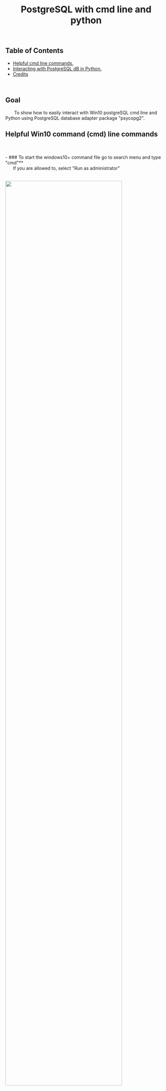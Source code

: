 <h1 align="center"> PostgreSQL with cmd line and python  </h1> 

<br>

## Table of Contents

- [Helpful cmd line commands.](#helpful_cmd_line_commands)
- [Interacting with PostgreSQL dB in Python.](#interacting_postgres)
- [Credits](#credits)

<!-- END doctoc generated TOC please keep comment here to allow auto update -->

<br>

## Goal
&nbsp;&nbsp;&nbsp;&nbsp;&nbsp;&nbsp; To show how to easily interact with Win10 postgreSQL cmd line and Python using PostgreSQL database adapter package "psycopg2".

<a name='helpful_cmd_line_commands'></a>
## Helpful Win10 command (cmd) line commands
<br>
<br>
- ### To start the windows10+ command file go to search menu and type "cmd"**<br>
&nbsp;&nbsp;&nbsp;&nbsp;&nbsp;&nbsp;If you are allowed to, select "Run as administrator" 
<br><br>
<p align="left"><img width=85% src="C:\Users\champ\Python_proj\postgreSQL_repo\data\cmd_line_start.png"></p>

<br>
<br>
- ### To start postgreSQL server<br>
-d : dBase name <br>
-W : Password prompt - even if there is no password <br>
-U : username <br>
Learning : an example dB
postgres : user
[There are more -options at this link](https://www.postgresql.org/docs/11/app-psql.html)
<br>
```
psql -d Learning -U postgres -W
```
output :
<p align="left"><img width=85% src="C:\Users\champ\Python_proj\postgreSQL_repo\data\start_postgres.png"></p>


<br>
<br>
- ### A COLON (;) commits any message to the database
```
DROP DATABASE TARGET_dB;
CREATE DATABASE TARGET_db;
```

<br>
<br>
- ### Drop existing connections but yours
For PostgreSQL 9.2 and above use the following
```
SELECT pg_terminate_backend(pg_stat_activity.pid)
FROM pg_stat_activity
WHERE pg_stat_activity.datname = 'TARGET_dB' -- ← change this to your DB
  AND pid <> pg_backend_pid();
```
<br>
<br>
- ### Drop a database<br>
If you don't see a confirmation message,
the command didn't commit (execute) to the dB    
```
DROP DATABASE TARGET_dB;
```
output (confirmation message) :
```
DROP DATABASE
```
<br>
<br>
**See all a list of databases** -
<br>
```
\l
```
output :
<p align="left"><img width=85% src="C:\Users\champ\Python_proj\postgreSQL_repo\data\list_of_databases.png"></p>

<a name='interacting_postgres'></a>
## Interacting with PostgreSQL dB in Python

**Install in your local python environment "psycopg2" package - **<br>
Psycopg is a PostgreSQL database package that is interactive shell
with PostgreSQL. It allows one to create, read, update, and delete PostgreSQL databases and tables. <br>[More about the installation here.](https://pypi.org/project/psycopg2/)
One of the most frequent operations in interacting with a database is CRUD which stands for create, read, update, and delete a database, table, or content data. I will go over each of these simple steps.

- ### Create a database<br>
&nbsp;&nbsp;&nbsp;&nbsp;&nbsp;&nbsp;Once you have psycopg2 installed, import the package in python. Next connect to the postgres server in python. Please read the documentation of establishing a connection.<br><br>
- database = 'postgres'  # database server name
- user = 'postgres'
- password = 'password' # this value you may change later
- host = '127.0.0.1' # local host computer's IP address
- port = '5432' # PostgreSQL's default port

```
# import the package
import psycopg2

# set the variables
DATABASE_INITIAL_ = 'postgres'
USER_ = 'postgres'
PASSWORD_ = 'password'
HOST_ = '127.0.0.1'
PORT_ = '5432'
DATABASE_ = 'financial' # sample database that is created 

#establishing the connection
conn = psycopg2.connect(
   database = DATABASE_INITIAL_,
   user = USER_,
   password = PASSWORD_,
   host = HOST_,
   port = PORT_
)

# Setting the connection to TRUE allows cleaner
# commit statements able to be read by postgreSQL 
# conn.autocommit = True. If there is no autocommit,
# there are certain complex statements that don't
# execute cleanly.
conn.autocommit = True

# Creating a cursor object in order to execute statements
cursor = conn.cursor()

# Preparing query to create a database
sql = '''CREATE database '''+DATABASE_;

# Creating a database
cursor.execute(sql)
print(f'\n{DATABASE_} database created successfully........')
print(f'\nCREATE database commit comment :\n"{sql}"\n')

# Closing the connection - always close the database when not interacting 
conn.close()
print(f'\n{DATABASE_} database now closed successfully........')
```
output in python and cmd line :
```
financial database created successfully........
CREATE database commit comment :
"CREATE database financial"
financial database now closed successfully........
```
<p align="left"><img width=85% src="C:\Users\champ\Python_proj\postgreSQL_repo\data\CREATE_dB.png"></p>
</details>

<br>
- ### Create a table<br>
&nbsp;&nbsp;&nbsp;&nbsp;&nbsp;&nbsp; Once you have created the database and connected, CREATE a table. The table create statement looks complex, so I output a copy of the SQL statement below. This statement could be used as a simplification.
<br><br>
TABLE_ = 'realized_profit_loss_tranactions'<br>
DATABASE_ = 'financial' # sample database that is created 

```
#establishing the connection
conn = psycopg2.connect(
   database=DATABASE_,
   user = USER_,
   password = PASSWORD_,
   host = HOST_,
   port = PORT_
)

conn.autocommit = True

# #Creating a cursor object using the cursor() method
cursor = conn.cursor()

# table sample column organization
columns = {1:'Closed_Date',
           2:'Symbol',
           3:'Name',
           4:'Quantity',
           5:'Proceeds',
           6:'CostBasis',
           7:'Personal',
           8:'Total_Gain_Loss_pc',
           9:'Long_Term_Gain_Loss_amt',
           10:'Long_Term_Gain_Loss_pc',
           11:'Short_Term_Gain_Loss_amt',
           12:'Short_Term_Gain_Loss_pc',
           13:'Wash_Sale',
           14:'account'}

# table datatype setup
datatype = {'FT' : 'FLOAT',
            'DT' : 'DATE',
            'INT' : 'INTEGER',
            'CHAR_S' : 'CHAR(20)',
            'CHAR_L' : 'CHAR(40)'}

# table space_nulls setup
spaces_nulls = {'NLL' : 'NULL',
                'NNULL' : 'NOT NULL',
                'sp' : ''' ''',
                'cma' : ''',''',
                'nl' : '''\n'''}


#Creating table as per requirement
sql ='''CREATE TABLE '''+TABLE_+'''\n('''\
    +columns[1]+spaces_nulls['sp']+datatype['DT']+spaces_nulls['sp']+spaces_nulls['NNULL']+spaces_nulls['cma']+spaces_nulls['nl']\
    +columns[2]+spaces_nulls['sp']+datatype['CHAR_S']+spaces_nulls['sp']+spaces_nulls['NNULL']+spaces_nulls['cma']+spaces_nulls['nl']\
    +columns[3]+spaces_nulls['sp']+datatype['CHAR_L']+spaces_nulls['sp']+spaces_nulls['NLL']+spaces_nulls['cma']+spaces_nulls['nl']\
    +columns[4]+spaces_nulls['sp']+datatype['INT']+spaces_nulls['sp']+spaces_nulls['NLL']+spaces_nulls['cma']+spaces_nulls['nl']\
    +columns[5]+spaces_nulls['sp']+datatype['FT']+spaces_nulls['sp']+spaces_nulls['NLL']+spaces_nulls['cma']+spaces_nulls['nl']\
    +columns[6]+spaces_nulls['sp']+datatype['FT']+spaces_nulls['sp']+spaces_nulls['NLL']+spaces_nulls['cma']+spaces_nulls['nl']\
    +columns[7]+spaces_nulls['sp']+datatype['FT']+spaces_nulls['sp']+spaces_nulls['NLL']+spaces_nulls['cma']+spaces_nulls['nl']\
    +columns[8]+spaces_nulls['sp']+datatype['FT']+spaces_nulls['sp']+spaces_nulls['NLL']+spaces_nulls['cma']+spaces_nulls['nl']\
    +columns[9]+spaces_nulls['sp']+datatype['FT']+spaces_nulls['sp']+spaces_nulls['NLL']+spaces_nulls['cma']+spaces_nulls['nl']\
    +columns[10]+spaces_nulls['sp']+datatype['FT']+spaces_nulls['sp']+spaces_nulls['NLL']+spaces_nulls['cma']+spaces_nulls['nl']\
    +columns[11]+spaces_nulls['sp']+datatype['FT']+spaces_nulls['sp']+spaces_nulls['NLL']+spaces_nulls['cma']+spaces_nulls['nl']\
    +columns[12]+spaces_nulls['sp']+datatype['FT']+spaces_nulls['sp']+spaces_nulls['NLL']+spaces_nulls['cma']+spaces_nulls['nl']\
    +columns[13]+spaces_nulls['sp']+datatype['CHAR_S']+spaces_nulls['sp']+spaces_nulls['NLL']+spaces_nulls['cma']+spaces_nulls['nl']\
    +columns[14]+spaces_nulls['sp']+datatype['CHAR_S']+spaces_nulls['sp']+spaces_nulls['NLL']+spaces_nulls['nl']\
+''')'''

cursor.execute(sql)

print(f'\nTable created successfully........')
print(f'\nTable CREATE sql commit comment :\n"{sql}"\n')


arr = ['column_name','data_type', 'is_nullable']
sql = """                              
SELECT """+arr[0]+""", """+arr[1]+""", """+arr[2]+"""
FROM information_schema.columns
WHERE table_name = '"""+TABLE_+"""'""";

cursor.execute(sql)
print(f'\n READ database commit comment :\n"{sql}"\n')

data = cursor.fetchall()

panda_df = pd.DataFrame(data = data,  
                        columns = arr)

print(f'\nPandas schema READ :\n"{panda_df}"\n')

# #Closing the connection
conn.close()
print(f'\n{DATABASE_} database now closed successfully........')
```
output in python :
```
Table created successfully........

Table CREATE sql commit comment :
"CREATE TABLE realized_profit_loss_tranactions
(Closed_Date DATE NOT NULL,
Symbol CHAR(20) NOT NULL,
Name CHAR(40) NULL,
Quantity INTEGER NULL,
Proceeds FLOAT NULL,
CostBasis FLOAT NULL,
Personal FLOAT NULL,
Total_Gain_Loss_pc FLOAT NULL,
Long_Term_Gain_Loss_amt FLOAT NULL,
Long_Term_Gain_Loss_pc FLOAT NULL,
Short_Term_Gain_Loss_amt FLOAT NULL,
Short_Term_Gain_Loss_pc FLOAT NULL,
Wash_Sale CHAR(20) NULL,
account CHAR(20) NULL
)"


 READ database commit comment :
"                              
SELECT column_name, data_type, is_nullable
FROM information_schema.columns
WHERE table_name = 'realized_profit_loss_tranactions'"


Table schema READ sql commit comment :
"                 column_name         data_type is_nullable
0                closed_date              date          NO
1                     symbol         character          NO
2                       name         character         YES
3                   quantity           integer         YES
4                   proceeds  double precision         YES
5                  costbasis  double precision         YES
6                   personal  double precision         YES
7         total_gain_loss_pc  double precision         YES
8    long_term_gain_loss_amt  double precision         YES
9     long_term_gain_loss_pc  double precision         YES
10  short_term_gain_loss_amt  double precision         YES
11   short_term_gain_loss_pc  double precision         YES
12                 wash_sale         character         YES
13                   account         character         YES"


financial database now closed successfully........
```
cmd line output :
```
financial=# psql -d financial -U postgres -W
financial-# \d
                      List of relations
 Schema |               Name               | Type  |  Owner
--------+----------------------------------+-------+----------
 public | realized_profit_loss_tranactions | table | postgres
(1 row)

financial=# SELECT column_name, data_type, is_nullable
financial-# FROM information_schema.columns
financial-# WHERE table_name = 'realized_profit_loss_tranactions';

       column_name        |    data_type     | is_nullable
--------------------------+------------------+-------------
 closed_date              | date             | NO
 symbol                   | character        | NO
 name                     | character        | YES
 quantity                 | integer          | YES
 proceeds                 | double precision | YES
 costbasis                | double precision | YES
 personal                 | double precision | YES
 total_gain_loss_pc       | double precision | YES
 long_term_gain_loss_amt  | double precision | YES
 long_term_gain_loss_pc   | double precision | YES
 short_term_gain_loss_amt | double precision | YES
 short_term_gain_loss_pc  | double precision | YES
 wash_sale                | character        | YES
 account                  | character        | YES
(14 rows)

```
<br>

- ### Update the table<br>
&nbsp;&nbsp;&nbsp;&nbsp;&nbsp;&nbsp; When the table schema is created, then update with values as the following. The python viewing is in pandas df because of the simplicity in display. This would not be feasible with reading 1 million rows for the database. When the table schema is as many columns as this sample. The cmd line output does not display well. It is better to view it in python with pandas in python not the following output.

```
import pandas as pd

#establishing the connection
conn = psycopg2.connect(
   database=DATABASE_,
   user = USER_,
   password = PASSWORD_,
   host = HOST_,
   port = PORT_
)

conn.autocommit = True

# #Creating a cursor object using the cursor() method
cursor = conn.cursor()

# Preparing SQL queries to INSERT a record into the database.
sql = '''INSERT INTO '''+TABLE_+'''\n('''\
    +columns[1]+spaces_nulls['cma']+spaces_nulls['nl']\
    +columns[2]+spaces_nulls['cma']+spaces_nulls['nl']\
    +columns[3]+spaces_nulls['cma']+spaces_nulls['nl']\
    +columns[4]+spaces_nulls['cma']+spaces_nulls['nl']\
    +columns[5]+spaces_nulls['cma']+spaces_nulls['nl']\
    +columns[6]+spaces_nulls['cma']+spaces_nulls['nl']\
    +columns[7]+spaces_nulls['cma']+spaces_nulls['nl']\
    +columns[8]+spaces_nulls['cma']+spaces_nulls['nl']\
    +columns[9]+spaces_nulls['cma']+spaces_nulls['nl']\
    +columns[10]+spaces_nulls['cma']+spaces_nulls['nl']\
    +columns[11]+spaces_nulls['cma']+spaces_nulls['nl']\
    +columns[12]+spaces_nulls['cma']+spaces_nulls['nl']\
    +columns[13]+spaces_nulls['cma']+spaces_nulls['nl']\
    +columns[14]+spaces_nulls['nl']\
   +''') VALUES (
   '2017-06-15',
   'TLT',
   'ISHARES',
   132,
   15847.18,
   16023.15,
   -43.99,
   -0.27,
   0,
   0,
   -43.99,
   -0.27,
   'Yes',
   'Personal'
   )'''
cursor.execute(sql)

print(f'\nData inserted successfully........')
print(f'Table INSERT sql commit comment :\n"{sql}"/n')

sql = "SELECT * FROM "+TABLE_
cursor.execute(sql)

# Formatting the dataframe
rows = cursor.fetchall()
arr = np.array(rows).flatten()
df = pd.DataFrame(np.zeros((1,len(columns))), columns=columns.values())
for i,nr in enumerate(columns):
    df.loc[0,columns[nr]] = arr[i]
df['Closed_Date'] = pd.to_datetime(df['Closed_Date'])

print(f'\nData fetched successfully........')
print(f'Table READ sql commit comment :\n"{sql}"\n')
print(f'\nPandas schema READ :')
df = display(df)

# Closing the connection
conn.close()
print(f'\n{DATABASE_} database now closed successfully........')
```
python output :
```
Data inserted successfully........
Table INSERT sql commit comment :
"INSERT INTO realized_profit_loss_tranactions
(Closed_Date,
Symbol,
Name,
Quantity,
Proceeds,
CostBasis,
Personal,
Total_Gain_Loss_pc,
Long_Term_Gain_Loss_amt,
Long_Term_Gain_Loss_pc,
Short_Term_Gain_Loss_amt,
Short_Term_Gain_Loss_pc,
Wash_Sale,
account
) VALUES (
   '2017-06-15',
   'TLT',
   'ISHARES',
   132,
   15847.18,
   16023.15,
   -43.99,
   -0.27,
   0,
   0,
   -43.99,
   -0.27,
   'Yes',
   'Personal'
   )"/n

Data fetched successfully........
Table READ sql commit comment :
"SELECT * FROM realized_profit_loss_tranactions"

Pandas schema READ :
Closed_Date	Symbol	Name	Quantity	Proceeds	CostBasis	Personal	Total_Gain_Loss_pc	Long_Term_Gain_Loss_amt	Long_Term_Gain_Loss_pc	Short_Term_Gain_Loss_amt	Short_Term_Gain_Loss_pc	Wash_Sale	account
0	2017-06-15	TLT	ISHARES	132.0	15847.18	16023.15	-43.99	-0.27	0.0	0.0	-43.99	-0.27	Yes	Personal

financial database now closed successfully........
```
output in cmd line :
```
financial=# select * FROM realized_profit_loss_tranactions;
 closed_date | symbol |    name    | quantity | proceeds | costbasis | personal | total_gain_loss_pc | long_term_gain_loss_amt | long_term_gain_loss_pc | short_term_gain_loss_amt | short_term_gain_loss_pc | wash_sale |  account
-------------+--------+------------+----------+----------+-----------+----------+--------------------+-------------------------+------------------------+--------------------------+-------------------------+-----------+------------
 2017-06-15  | TLT    | ISHARES    |      132 | 15847.18 |  16023.15 |   -43.99 |              -0.27 |                       0 |                      0 |                   -43.99 |                   -0.27 | Yes       | Personal
(1 row)
```
<br>
- ### Delete/Drop a table<br>

```
#establishing the connection
conn = psycopg2.connect(
    database = DATABASE_,
    user = USER_,
    password = PASSWORD_,
    host = HOST_,
    port = PORT_
)
conn.autocommit = True

#Creating a cursor object using the cursor() method
cursor = conn.cursor()

#Preparing query to create a database
sql = '''DROP TABLE '''+TABLE_;
cursor.execute(sql)
print(f"\n{TABLE_} dropped successfully........")

#Closing the connection
conn.close()
print(f'\n{DATABASE_} database now closed successfully........')

```
output in python :
```
realized_profit_loss_tranactions dropped successfully........

financial database now closed successfully........
```



</details>
</details>

<br>
<br>

## Credits

- PostgreSQL: Documentation. (2000). Retrieved from https://www.postgresql.org/docs/

- psycopg2. (2020, September 7). Retrieved from https://pypi.org/project/psycopg2/
